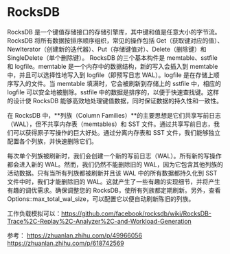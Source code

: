 # RocksDB
RocksDB 是一个键值存储接口的存储引擎库，其中键和值是任意大小的字节流。RocksDB 将所有数据按排序顺序组织，常见的操作包括 Get（获取键对应的值）、NewIterator（创建新的迭代器）、Put（存储键值对）、Delete（删除键）和 SingleDelete（单个删除键）。
RocksDB 的三个基本构件是 memtable、sstfile 和 logfile。memtable 是一个内存中的数据结构，新的写入会插入到 memtable 中，并且可以选择性地写入到 logfile（即预写日志 WAL）。logfile 是在存储上顺序写入的文件。当 memtable 填满时，它会被刷新到存储上的 sstfile 中，相应的 logfile 可以安全地被删除。sstfile 中的数据是排序的，以便于快速查找键。这样的设计使 RocksDB 能够高效地处理键值数据，同时保证数据的持久性和一致性。

在 RocksDB 中，**列族（Column Families）**的主要思想是它们共享写前日志（WAL），但不共享内存表（memtables）和 SST 文件。通过共享写前日志，我们可以获得原子写操作的巨大好处。通过分离内存表和 SST 文件，我们能够独立配置各个列族，并快速删除它们。

每次单个列族被刷新时，我们会创建一个新的写前日志（WAL）。所有新的写操作都会进入新的 WAL。然而，我们仍然不能删除旧的 WAL，因为它包含其他列族的活动数据。只有当所有列族都被刷新并且该 WAL 中的所有数据都持久化到 SST 文件中时，我们才能删除旧的 WAL。这就产生了一些有趣的实现细节，并将产生有趣的调优需求。确保调整您的 RocksDB，使所有列族都定期刷新。另外，查看 Options::max_total_wal_size，可以配置它以便自动刷新陈旧的列族。



工作负载模拟可以：https://github.com/facebook/rocksdb/wiki/RocksDB-Trace%2C-Replay%2C-Analyzer%2C-and-Workload-Generation


参考：
https://zhuanlan.zhihu.com/p/49966056
https://zhuanlan.zhihu.com/p/618742569